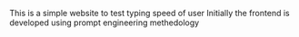 This is a simple website to test typing speed of user
Initially the frontend is developed using prompt engineering methedology
